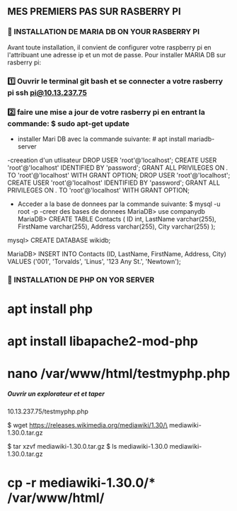 
##   MES PREMIERS PAS SUR RASBERRY PI

### :pushpin: INSTALLATION DE MARIA DB ON YOUR RASBERRY PI
Avant toute installation, il convient de configurer votre raspberry pi en l'attribuant une adresse ip et un mot de passe.
Pour installer MARIA DB sur rasberry pi:
### :one: Ouvrir le terminal git bash et se connecter a votre rasberry pi  ssh pi@10.13.237.75
### :two: faire une mise a jour de votre rasberry pi en entrant la commande:  $ sudo apt-get update


- installer Mari DB avec la commande suivante:  # apt install mariadb-server

-creeation d'un utlisateur
 DROP USER 'root'@'localhost';
CREATE USER 'root'@'localhost' IDENTIFIED BY 'password';
GRANT ALL PRIVILEGES ON *.* TO 'root'@'localhost' WITH GRANT OPTION;
DROP USER 'root'@'localhost';
CREATE USER 'root'@'localhost' IDENTIFIED BY 'password';
GRANT ALL PRIVILEGES ON *.* TO 'root'@'localhost' WITH GRANT OPTION;

- Acceder a la base de donnees par la commande suivante:  $ mysql -u root -p
-creer des bases de donnees
MariaDB> use companydb
MariaDB> CREATE TABLE Contacts (
ID int,
LastName varchar(255),
FirstName varchar(255),
Address varchar(255),
City varchar(255)
);

mysql> CREATE DATABASE wikidb;

MariaDB> INSERT INTO Contacts (ID, LastName, FirstName, Address, City)
VALUES ('001', 'Torvalds', 'Linus', '123 Any St.', 'Newtown');


### :pushpin: INSTALLATION DE PHP ON YOR SERVER

 # apt install php
# apt install libapache2-mod-php

# nano /var/www/html/testmyphp.php
<?php
phpinfo();
?>

##### Ouvrir un explorateur et et taper
10.13.237.75/testmyphp.php


$ wget https://releases.wikimedia.org/mediawiki/1.30/\
mediawiki-1.30.0.tar.gz


$ tar xzvf mediawiki-1.30.0.tar.gz
$ ls
mediawiki-1.30.0 mediawiki-1.30.0.tar.gz
# cp -r mediawiki-1.30.0/* /var/www/html/

